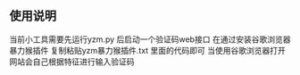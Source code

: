 ## 使用说明
当前小工具需要先运行yzm.py 后启动一个验证码web接口
在通过安装谷歌浏览器暴力猴插件
复制粘贴yzm暴力猴插件.txt 里面的代码即可
当使用谷歌浏览器打开网站会自己根据特征进行输入验证码
